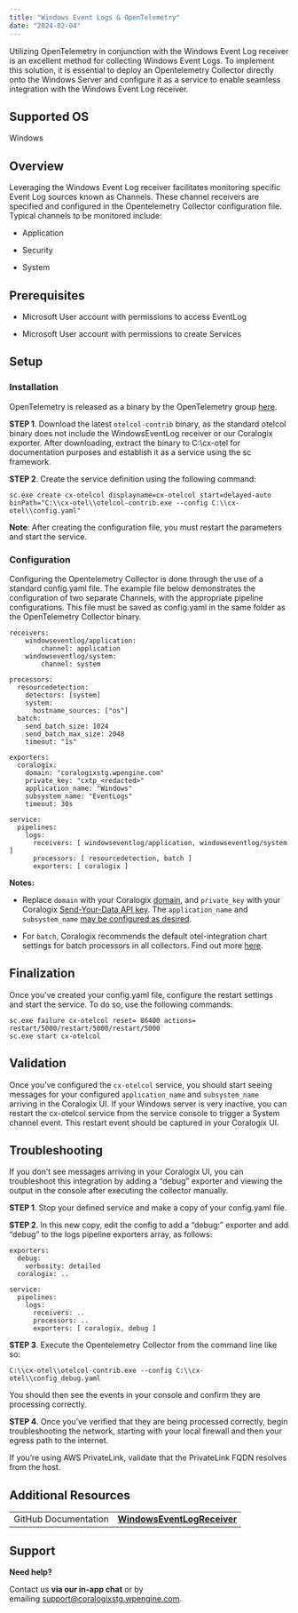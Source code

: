 ```yaml
---
title: "Windows Event Logs & OpenTelemetry"
date: "2024-02-04"
---
```


Utilizing OpenTelemetry in conjunction with the Windows Event Log receiver is an excellent method for collecting Windows Event Logs. To implement this solution, it is essential to deploy an Opentelemetry Collector directly onto the Windows Server and configure it as a service to enable seamless integration with the Windows Event Log receiver.

## Supported OS

Windows

## Overview

Leveraging the Windows Event Log receiver facilitates monitoring specific Event Log sources known as Channels. These channel receivers are specified and configured in the Opentelemetry Collector configuration file. Typical channels to be monitored include:

- Application

- Security

- System

## Prerequisites

- Microsoft User account with permissions to access EventLog

- Microsoft User account with permissions to create Services

## Setup

### Installation

OpenTelemetry is released as a binary by the OpenTelemetry group [here](https://github.com/open-telemetry/opentelemetry-collector-releases/releases).

**STEP 1**. Download the latest `otelcol-contrib` binary, as the standard otelcol binary does not include the WindowsEventLog receiver or our Coralogix exporter. After downloading, extract the binary to C:\\cx-otel for documentation purposes and establish it as a service using the sc framework.

**STEP 2**. Create the service definition using the following command:

```
sc.exe create cx-otelcol displayname=cx-otelcol start=delayed-auto binPath="C:\\cx-otel\\otelcol-contrib.exe --config C:\\cx-otel\\config.yaml"

```

**Note**: After creating the configuration file, you must restart the parameters and start the service.

### Configuration

Configuring the Opentelemetry Collector is done through the use of a standard config.yaml file. The example file below demonstrates the configuration of two separate Channels, with the appropriate pipeline configurations. This file must be saved as config.yaml in the same folder as the OpenTelemetry Collector binary.

```
receivers:
    windowseventlog/application:
        channel: application
    windowseventlog/system:
        channel: system

processors:
  resourcedetection:
    detectors: [system]
    system:
      hostname_sources: ["os"]
  batch:
    send_batch_size: 1024
    send_batch_max_size: 2048
    timeout: "1s"

exporters:
  coralogix:
    domain: "coralogixstg.wpengine.com"
    private_key: "cxtp_<redacted>"
    application_name: "Windows"
    subsystem_name: "EventLogs"
    timeout: 30s

service:
  pipelines:
    logs:
      receivers: [ windowseventlog/application, windowseventlog/system ]
      processors: [ resourcedetection, batch ]
      exporters: [ coralogix ]

```

**Notes:**

- Replace `domain` with your Coralogix [domain](https://coralogixstg.wpengine.com/docs/coralogix-domain/), and `private_key` with your Coralogix [Send-Your-Data API key](https://coralogixstg.wpengine.com/docs/send-your-data-api-key/). The `application_name` and `subsystem_name` [may be configured as desired](https://coralogixstg.wpengine.com/docs/application-and-subsystem-names/).

- For `batch`, Coralogix recommends the default otel-integration chart settings for batch processors in all collectors. Find out more [here](https://coralogix.com/docs/faqs-kubernetes-observability-using-opentelemetry/#how-do-i-optimize-batch-sizing?).

## Finalization

Once you’ve created your config.yaml file, configure the restart settings and start the service. To do so, use the following commands:

```
sc.exe failure cx-otelcol reset= 86400 actions= restart/5000/restart/5000/restart/5000
sc.exe start cx-otelcol

```

## Validation

Once you’ve configured the `cx-otelcol` service, you should start seeing messages for your configured `application_name` and `subsystem_name` arriving in the Coralogix UI. If your Windows server is very inactive, you can restart the cx-otelcol service from the service console to trigger a System channel event. This restart event should be captured in your Coralogix UI.

## Troubleshooting

If you don’t see messages arriving in your Coralogix UI, you can troubleshoot this integration by adding a “debug” exporter and viewing the output in the console after executing the collector manually.

**STEP 1**. Stop your defined service and make a copy of your config.yaml file.

**STEP 2**. In this new copy, edit the config to add a “debug:” exporter and add “debug” to the logs pipeline exporters array, as follows:

```
exporters:
  debug:
    verbosity: detailed
  coralogix: ..

service:
  pipelines:
    logs:
      receivers: ..
      processors: ..
      exporters: [ coralogix, debug ]

```

**STEP 3**. Execute the Opentelemetry Collector from the command line like so:

```
C:\\cx-otel\\otelcol-contrib.exe --config C:\\cx-otel\\config_debug.yaml

```

You should then see the events in your console and confirm they are processing correctly.

**STEP 4**. Once you’ve verified that they are being processed correctly, begin troubleshooting the network, starting with your local firewall and then your egress path to the internet.

If you’re using AWS PrivateLink, validate that the PrivateLink FQDN resolves from the host.

## Additional Resources

<table><tbody><tr><td>GitHub Documentation</td><td><a href="https://github.com/open-telemetry/opentelemetry-collector-contrib/blob/main/receiver/windowseventlogreceiver/README.md"><strong>WindowsEventLogReceiver</strong></a></td></tr></tbody></table>

## Support

**Need help?**

Contact us **via our in-app chat** or by emailing [support@coralogixstg.wpengine.com](mailto:support@coralogixstg.wpengine.com).
